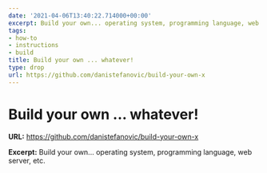 ```yaml
---
date: '2021-04-06T13:40:22.714000+00:00'
excerpt: Build your own... operating system, programming language, web server, etc.
tags:
- how-to
- instructions
- build
title: Build your own ... whatever!
type: drop
url: https://github.com/danistefanovic/build-your-own-x
---
```


# Build your own ... whatever!

**URL:** https://github.com/danistefanovic/build-your-own-x

**Excerpt:** Build your own... operating system, programming language, web server, etc.
